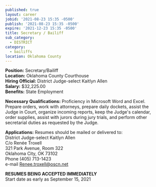 ```yaml
---
published: true
layout: career
jobid: '2021-08-23 15:35 -0500'
publish: '2021-08-23 15:35 -0500'
expire: '2021-12-23 15:35 -0500'
title: Secretary / Bailiff
sub_category:
  - DISTRICT
category:
  - bailiffs
location: Oklahoma County
---
```

**Position:** Secretary/Bailiff    
**Location:** Oklahoma County Courthouse  
**Hiring Official:** District Judge-select Kaitlyn Allen  
**Salary:** $32,225.00  
**Benefits:** State Employment  

**Necessary Qualifications:** Proficiency in Microsoft Word and Excel.  Prepare orders, work with attorneys, prepare daily dockets, assist the Judge in Court, organize incoming reports, keep the Judge's calendar, order supplies, assist with jurors during jury trials, and perform other secretarial duties as requested by the Judge.  
					
**Applications:**
Resumes should be mailed or delivered to:  
District Judge-select Kaitlyn Allen  
C/o Renée Troxell  
321 Park Avenue, Room 322  
Oklahoma City, OK  73102  
Phone (405) 713-1423  
e-mail [Renee.troxell@oscn.net](mailto:Renee.troxell@oscn.net)

**RESUMES BEING ACCEPTED IMMEDIATELY**  
Start date as early as September 15, 2021
